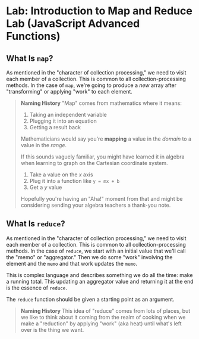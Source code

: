 # Lab: Introduction to Map and Reduce Lab (JavaScript Advanced Functions)

## What Is `map`?

As mentioned in the "character of collection processing," we need to visit each member of a collection. This is common to all collection-processing methods. In the case of `map`, we're going to produce a _new_ array after "transforming" or applying "work" to each element.

>**Naming History**
>"Map" comes from mathematics where it means:
>
>1. Taking an independent variable
>2. Plugging it into an equation
>3. Getting a result back
>
>Mathematicians would say you're **mapping** a value in the _domain_ to a value in the _range_.
>
>If this sounds vaguely familiar, you might have learned it in algebra when learning to graph on the Cartesian coordinate system.
>
>1. Take a value on the _x_ axis
>2. Plug it into a function like `y = mx + b`
>3. Get a _y_ value
>
>Hopefully you're having an "Aha!" moment from that and might be considering sending your algebra teachers a thank-you note.

## What Is `reduce`?

As mentioned in the "character of collection processing," we need to visit each member of a collection. This is common to all collection-processing methods. In the case of `reduce`, we start with an initial value that we'll call the "memo" or "aggregator." Then we do some "work" involving the element and the `memo` and that work updates the `memo`.

This is complex language and describes something we do all the time: make a running total. This updating an aggregator value and returning it at the end is the essence of `reduce`.

The `reduce` function should be given a starting point as an argument.

>**Naming History**
>This idea of "reduce" comes from lots of places, but we like to think about it coming from the realm of cooking when we make a "reduction" by applying "work" (aka heat) until what's left over is the thing we want.
